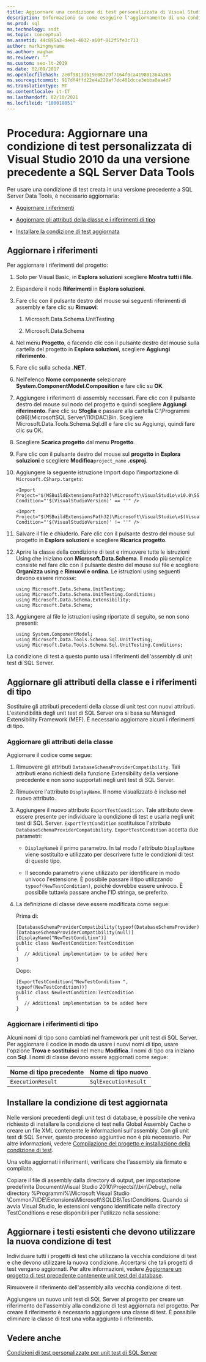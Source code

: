 ```yaml
---
title: Aggiornare una condizione di test personalizzata di Visual Studio 2010 da una versione precedente
description: Informazioni su come eseguire l'aggiornamento di una condizione di test personalizzata di Visual Studio 2010 per l'uso in SQL Server Data Tools. Scoprire quali modifiche apportare e come installare la condizione.
ms.prod: sql
ms.technology: ssdt
ms.topic: conceptual
ms.assetid: 44c895a3-dee0-4032-a60f-812f5fe3c713
author: markingmyname
ms.author: maghan
ms.reviewer: “”
ms.custom: seo-lt-2019
ms.date: 02/09/2017
ms.openlocfilehash: 2e0f9813db19e06729f7164f0ca419801364a365
ms.sourcegitcommit: 917df4ffd22e4a229af7dc481dcce3ebba0aa4d7
ms.translationtype: MT
ms.contentlocale: it-IT
ms.lasthandoff: 02/10/2021
ms.locfileid: "100018051"
---
```

# <a name="how-to-upgrade-a-visual-studio-2010-custom-test-condition-from-a-previous-release-to-sql-server-data-tools"></a>Procedura: Aggiornare una condizione di test personalizzata di Visual Studio 2010 da una versione precedente a SQL Server Data Tools

Per usare una condizione di test creata in una versione precedente a SQL Server Data Tools, è necessario aggiornarla:  
  
-   [Aggiornare i riferimenti](#UpdateReferences)  
  
-   [Aggiornare gli attributi della classe e i riferimenti di tipo](#UpdateClassAttributesandTypeReference)  
  
-   [Installare la condizione di test aggiornata](#ApplytheNewRegistrationProcess)  
  
## <a name="update-references"></a><a name="UpdateReferences"></a>Aggiornare i riferimenti  
Per aggiornare i riferimenti del progetto:  
  
1.  Solo per Visual Basic, in **Esplora soluzioni** scegliere **Mostra tutti i file**.  
  
2.  Espandere il nodo **Riferimenti** in **Esplora soluzioni**.  
  
3.  Fare clic con il pulsante destro del mouse sui seguenti riferimenti di assembly e fare clic su **Rimuovi**:  
  
    1.  Microsoft.Data.Schema.UnitTesting  
  
    2.  Microsoft.Data.Schema  
  
4.  Nel menu **Progetto**, o facendo clic con il pulsante destro del mouse sulla cartella del progetto in **Esplora soluzioni**, scegliere **Aggiungi riferimento**.  
  
5.  Fare clic sulla scheda **.NET**.  
  
6.  Nell'elenco **Nome componente** selezionare **System.ComponentModel.Composition** e fare clic su **OK**.  
  
7.  Aggiungere i riferimenti di assembly necessari. Fare clic con il pulsante destro del mouse sul nodo del progetto e quindi scegliere **Aggiungi riferimento**. Fare clic su **Sfoglia** e passare alla cartella C:\Programmi (x86)\\MicrosoftSQL Server\110\DAC\Bin. Scegliere Microsoft.Data.Tools.Schema.Sql.dll e fare clic su Aggiungi, quindi fare clic su OK.  
  
8.  Scegliere **Scarica progetto** dal menu **Progetto**.  
  
9. Fare clic con il pulsante destro del mouse sul **progetto** in **Esplora soluzioni** e scegliere **Modifica**`project_name` **.csproj**.  
  
10. Aggiungere la seguente istruzione Import dopo l'importazione di `Microsoft.CSharp.targets`:  
  
    ```  
    <Import Project="$(MSBuildExtensionsPath32)\Microsoft\VisualStudio\v10.0\SSDT\Microsoft.Data.Tools.Schema.Sql.UnitTesting.targets" Condition="'$(VisualStudioVersion)' == ''" />  
  
    <Import Project="$(MSBuildExtensionsPath32)\Microsoft\VisualStudio\v$(VisualStudioVersion)\SSDT\Microsoft.Data.Tools.Schema.Sql.UnitTesting.targets" Condition="'$(VisualStudioVersion)' != ''" />  
    ```  
  
11. Salvare il file e chiuderlo. Fare clic con il pulsante destro del mouse sul progetto in **Esplora soluzioni** e scegliere **Ricarica progetto**.  
  
12. Aprire la classe della condizione di test e rimuovere tutte le istruzioni Using che iniziano con **Microsoft.Data.Schema**. Il modo più semplice consiste nel fare clic con il pulsante destro del mouse sul file e scegliere **Organizza using** e **Rimuovi e ordina**. Le istruzioni using seguenti devono essere rimosse:  
  
    ```  
    using Microsoft.Data.Schema.UnitTesting;  
    using Microsoft.Data.Schema.UnitTesting.Conditions;  
    using Microsoft.Data.Schema.Extensibility;  
    using Microsoft.Data.Schema;  
    ```  
  
13. Aggiungere al file le istruzioni using riportate di seguito, se non sono presenti:  
  
    ```  
    using System.ComponentModel;  
    using Microsoft.Data.Tools.Schema.Sql.UnitTesting;  
    using Microsoft.Data.Tools.Schema.Sql.UnitTesting.Conditions;  
    ```  
  
La condizione di test a questo punto usa i riferimenti dell'assembly di unit test di SQL Server.  
  
## <a name="update-class-attributes-and-type-references"></a><a name="UpdateClassAttributesandTypeReference"></a>Aggiornare gli attributi della classe e i riferimenti di tipo  
Sostituire gli attributi precedenti della classe di unit test con nuovi attributi. L'estendibilità degli unit test di SQL Server ora si basa su Managed Extensibility Framework (MEF). È necessario aggiornare alcuni i riferimenti di tipo.  
  
### <a name="update-class-attributes"></a>Aggiornare gli attributi della classe  
Aggiornare il codice come segue:  
  
1.  Rimuovere gli attributi `DatabaseSchemaProviderCompatibility`. Tali attributi erano richiesti della funzione Extensibility della versione precedente e non sono supportati negli unit test di SQL Server.  
  
2.  Rimuovere l'attributo `DisplayName`. Il nome visualizzato è incluso nel nuovo attributo.  
  
3.  Aggiungere il nuovo attributo `ExportTestCondition`. Tale attributo deve essere presente per individuare la condizione di test e usarla negli unit test di SQL Server. `ExportTestCondition` sostituisce l'attributo `DatabaseSchemaProviderCompatibility`. `ExportTestCondition` accetta due parametri:  
  
    -   `DisplayName`è il primo parametro. In tal modo l'attributo `DisplayName` viene sostituito e utilizzato per descrivere tutte le condizioni di test di questo tipo.  
  
    -   Il secondo parametro viene utilizzato per identificare in modo univoco l'estensione. È possibile passare il tipo utilizzando `typeof(NewTestCondition)`, poiché dovrebbe essere univoco. È possibile tuttavia passare anche l'ID stringa, se preferito.  
  
4.  La definizione di classe deve essere modificata come segue:  
  
    Prima di:  
  
    ```  
    [DatabaseSchemaProviderCompatibility(typeof(DatabaseSchemaProvider))]  
    [DatabaseSchemaProviderCompatibility(null)]  
    [DisplayName("NewTestCondition")]  
    public class NewTestCondition:TestCondition  
    {  
       // Additional implementation to be added here  
    }  
    ```  
  
    Dopo:  
  
    ```  
    [ExportTestCondition("NewTestCondition ", typeof(NewTestCondition))]  
    public class NewTestCondition:TestCondition  
    {  
       // Additional implementation to be added here  
    }  
    ```  
  
### <a name="update-type-references"></a>Aggiornare i riferimenti di tipo  
Alcuni nomi di tipo sono cambiati nel framework per unit test di SQL Server. Per aggiornare il codice in modo da usare i nuovi nomi di tipo, usare l'opzione **Trova e sostituisci** nel menu **Modifica**. I nomi di tipo ora iniziano con **Sql**. I nomi di classe devono essere aggiornati come segue:  
  
|Nome di tipo precedente|Nome di tipo nuovo|  
|-----------------|-----------------|  
|`ExecutionResult`|`SqlExecutionResult`|  
  
## <a name="install-the-upgraded-test-condition"></a><a name="ApplytheNewRegistrationProcess"></a>Installare la condizione di test aggiornata  
Nelle versioni precedenti degli unit test di database, è possibile che veniva richiesto di installare la condizione di test nella Global Assembly Cache o creare un file XML contenente le informazioni sull'assembly. Con gli unit test di SQL Server, questo processo aggiuntivo non è più necessario. Per altre informazioni, vedere [Compilazione del progetto e installazione della condizione di test](../ssdt/walkthrough-use-custom-test-condition-to-verify-stored-procedure-results.md#xxx).  
  
Una volta aggiornati i riferimenti, verificare che l'assembly sia firmato e compilato.  
  
Copiare il file di assembly dalla directory di output, per impostazione predefinita Documenti\Visual Studio 2010\Projects\\<yoursolutionname>\\<yourprojectname>\bin\Debug\\, nella directory %Programmi%\Microsoft Visual Studio <Version>\Common7\IDE\Extensions\Microsoft\SQLDB\TestConditions. Quando si avvia Visual Studio, le estensioni vengono identificate nella directory TestConditions e rese disponibili per l'utilizzo nella sessione:  
  
## <a name="upgrade-existing-tests-that-need-to-use-the-new-test-condition"></a>Aggiornare i testi esistenti che devono utilizzare la nuova condizione di test  
Individuare tutti i progetti di test che utilizzano la vecchia condizione di test e che devono utilizzare la nuova condizione. Accertarsi che tali progetti di test vengano aggiornati. Per altre informazioni, vedere [Aggiornare un progetto di test precedente contenente unit test del database](../ssdt/upgrade-an-older-test-project-containing-database-unit-tests.md).  
  
Rimuovere il riferimento dell'assembly alla vecchia condizione di test.  
  
Aggiungere un nuovo unit test di SQL Server al progetto per creare un riferimento dell'assembly alla condizione di test aggiornata nel progetto. Per creare il riferimento è necessario aggiungere una classe di test. È possibile eliminare la classe di test una volta aggiunto il riferimento.  
  
## <a name="see-also"></a>Vedere anche  
[Condizioni di test personalizzate per unit test di SQL Server](../ssdt/custom-test-conditions-for-sql-server-unit-tests.md)  
  
